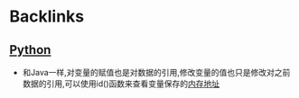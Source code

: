 
# Backlinks
## [Python](<Python.md>)
- 和Java一样,对变量的赋值也是对数据的引用,修改变量的值也只是修改对之前数据的引用,可以使用id()函数来查看变量保存的[内存地址](<内存地址.md>)

